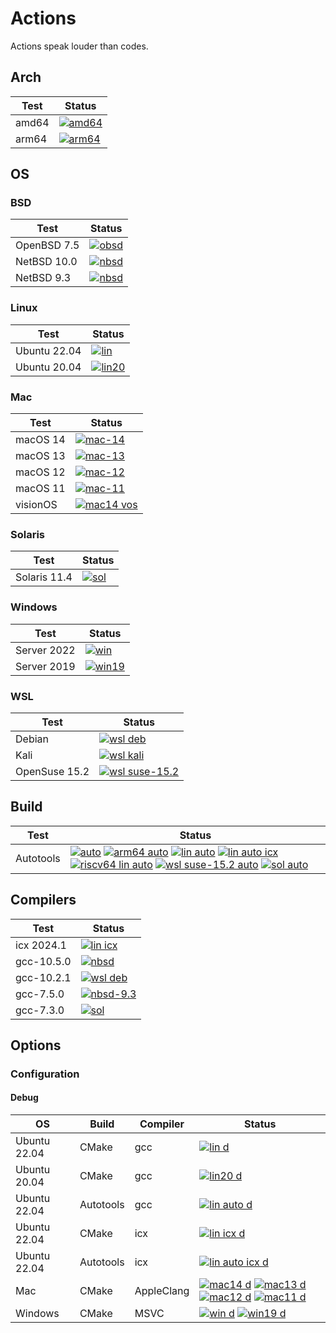 # Actions

Actions speak louder than codes.

## Arch

| Test | Status |
| -----| ------ |
| amd64 | [![amd64](https://github.com/hyoklee/actions/actions/workflows/obsd.yml/badge.svg)](https://github.com/hyoklee/actions/actions/workflows/obsd.yml) |
| arm64 | [![arm64](https://github.com/hyoklee/actions/actions/workflows/arm64-nbsd.yml/badge.svg)](https://github.com/hyoklee/actions/actions/workflows/arm64-nbsd.yml) |


## OS

### BSD

| Test    | Status |
| --------| ------ |
| OpenBSD 7.5 | [![obsd](https://github.com/hyoklee/actions/actions/workflows/obsd.yml/badge.svg)](https://github.com/hyoklee/actions/actions/workflows/obsd.yml) |
| NetBSD 10.0 | [![nbsd](https://github.com/hyoklee/actions/actions/workflows/nbsd.yml/badge.svg)](https://github.com/hyoklee/actions/actions/workflows/nbsd.yml) |
| NetBSD 9.3 | [![nbsd](https://github.com/hyoklee/actions/actions/workflows/nbsd-9.3.yml/badge.svg)](https://github.com/hyoklee/actions/actions/workflows/nbsd-9.3.yml) |

### Linux

| Test    | Status |
| --------| ------ |
| Ubuntu 22.04 |[![lin](https://github.com/hyoklee/actions/actions/workflows/lin.yml/badge.svg)](https://github.com/hyoklee/actions/actions/workflows/lin.yml)|
| Ubuntu 20.04 |[![lin20](https://github.com/hyoklee/actions/actions/workflows/lin20.yml/badge.svg)](https://github.com/hyoklee/actions/actions/workflows/lin20.yml)|

### Mac

| Test    | Status |
| --------| ------ |
| macOS 14  |[![mac-14](https://github.com/hyoklee/actions/actions/workflows/mac14.yml/badge.svg)](https://github.com/hyoklee/actions/actions/workflows/mac14.yml)|
| macOS 13  |[![mac-13](https://github.com/hyoklee/actions/actions/workflows/mac13.yml/badge.svg)](https://github.com/hyoklee/actions/actions/workflows/mac13.yml)|
| macOS 12  |[![mac-12](https://github.com/hyoklee/actions/actions/workflows/mac12.yml/badge.svg)](https://github.com/hyoklee/actions/actions/workflows/mac12.yml)|
| macOS 11  |[![mac-11](https://github.com/hyoklee/actions/actions/workflows/mac11.yml/badge.svg)](https://github.com/hyoklee/actions/actions/workflows/mac11.yml)|
| visionOS |[![mac14 vos](https://github.com/hyoklee/actions/actions/workflows/mac14-vos.yml/badge.svg)](https://github.com/hyoklee/actions/actions/workflows/mac14-vos.yml) |

### Solaris

| Test    | Status |
| --------| ------ |
| Solaris 11.4 |[![sol](https://github.com/hyoklee/actions/actions/workflows/sol.yml/badge.svg)](https://github.com/hyoklee/actions/actions/workflows/sol.yml) |

### Windows

| Test    | Status |
| --------| ------ |
| Server 2022 | [![win](https://github.com/hyoklee/actions/actions/workflows/win.yml/badge.svg)](https://github.com/hyoklee/actions/actions/workflows/win.yml) |
| Server 2019 |[![win19](https://github.com/hyoklee/actions/actions/workflows/win19.yml/badge.svg)](https://github.com/hyoklee/actions/actions/workflows/win19.yml) |

### WSL

| Test    | Status |
| --------| ------ |
| Debian |[![wsl deb](https://github.com/hyoklee/actions/actions/workflows/wsl-deb.yml/badge.svg)](https://github.com/hyoklee/actions/actions/workflows/wsl-deb.yml) |
| Kali |[![wsl kali](https://github.com/hyoklee/actions/actions/workflows/wsl-kali.yml/badge.svg)](https://github.com/hyoklee/actions/actions/workflows/wsl-kali.yml) |
| OpenSuse 15.2 |[![wsl suse-15.2](https://github.com/hyoklee/actions/actions/workflows/wsl-suse-15.2.yml/badge.svg)](https://github.com/hyoklee/actions/actions/workflows/wsl-suse-15.2.yml) |

## Build

| Test  | Status |
| ------| ------ |
| Autotools | [![auto](https://github.com/hyoklee/hdf5/actions/workflows/auto.yml/badge.svg)](https://github.com/hyoklee/hdf5/actions/workflows/auto.yml)  [![arm64 auto](https://github.com/hyoklee/hdf5/actions/workflows/arm64-auto.yml/badge.svg)](https://github.com/hyoklee/hdf5/actions/workflows/arm64-auto.yml) [![lin auto](https://github.com/hyoklee/actions/actions/workflows/lin-auto.yml/badge.svg)](https://github.com/hyoklee/actions/actions/workflows/lin-auto.yml) [![lin auto icx](https://github.com/hyoklee/actions/actions/workflows/lin-auto-icx.yml/badge.svg)](https://github.com/hyoklee/actions/actions/workflows/lin-auto-icx.yml)   [![riscv64 lin auto](https://github.com/hyoklee/hdf5/actions/workflows/riscv64-lin-auto.yml/badge.svg)](https://github.com/hyoklee/hdf5/actions/workflows/riscv64-lin-auto.yml) [![wsl suse-15.2 auto](https://github.com/hyoklee/actions/actions/workflows/wsl-suse-15.2-auto.yml/badge.svg)](https://github.com/hyoklee/actions/actions/workflows/wsl-suse-15.2-auto.yml) [![sol auto](https://github.com/hyoklee/actions/actions/workflows/sol-auto.yml/badge.svg)](https://github.com/hyoklee/actions/actions/workflows/sol-auto.yml) |

## Compilers

| Test | Status |
| -----| ------ |
| icx 2024.1 |[![lin icx](https://github.com/hyoklee/actions/actions/workflows/lin-icx.yml/badge.svg)](https://github.com/hyoklee/actions/actions/workflows/lin-icx.yml) |
| gcc-10.5.0 |[![nbsd](https://github.com/hyoklee/actions/actions/workflows/nbsd.yml/badge.svg)](https://github.com/hyoklee/actions/actions/workflows/nbsd.yml) |
| gcc-10.2.1 |[![wsl deb](https://github.com/hyoklee/actions/actions/workflows/wsl-deb.yml/badge.svg)](https://github.com/hyoklee/actions/actions/workflows/wsl-deb.yml)|
| gcc-7.5.0 |[![nbsd-9.3](https://github.com/hyoklee/actions/actions/workflows/nbsd-9.3.yml/badge.svg)](https://github.com/hyoklee/actions/actions/workflows/nbsd-9.3.yml)|
| gcc-7.3.0 | [![sol](https://github.com/hyoklee/actions/actions/workflows/sol.yml/badge.svg)](https://github.com/hyoklee/actions/actions/workflows/sol.yml) |



## Options

### Configuration

#### Debug

| OS  | Build | Compiler | Status |
| ----| ----- | ---------| ------ |
| Ubuntu 22.04 | CMake | gcc | [![lin d](https://github.com/hyoklee/actions/actions/workflows/lin-d.yml/badge.svg)](https://github.com/hyoklee/actions/actions/workflows/lin-d.yml)|
| Ubuntu 20.04 | CMake | gcc | [![lin20 d](https://github.com/hyoklee/actions/actions/workflows/lin-d.yml/badge.svg)](https://github.com/hyoklee/actions/actions/workflows/lin20-d.yml)|
| Ubuntu 22.04 | Autotools | gcc |  [![lin auto d](https://github.com/hyoklee/actions/actions/workflows/lin-auto-d.yml/badge.svg)](https://github.com/hyoklee/actions/actions/workflows/lin-auto-d.yml)  |
| Ubuntu 22.04 | CMake | icx |  [![lin icx d](https://github.com/hyoklee/actions/actions/workflows/lin-icx-d.yml/badge.svg)](https://github.com/hyoklee/actions/actions/workflows/lin-icx-d.yml)  |
| Ubuntu 22.04 | Autotools | icx |  [![lin auto icx d](https://github.com/hyoklee/actions/actions/workflows/lin-auto-icx-d.yml/badge.svg)](https://github.com/hyoklee/actions/actions/workflows/lin-auto-icx-d.yml) |
| Mac | CMake | AppleClang | [![mac14 d](https://github.com/hyoklee/actions/actions/workflows/mac14-d.yml/badge.svg)](https://github.com/hyoklee/actions/actions/workflows/mac14-d.yml) [![mac13 d](https://github.com/hyoklee/actions/actions/workflows/mac13-d.yml/badge.svg)](https://github.com/hyoklee/actions/actions/workflows/mac13-d.yml) [![mac12 d](https://github.com/hyoklee/actions/actions/workflows/mac12-d.yml/badge.svg)](https://github.com/hyoklee/actions/actions/workflows/mac12-d.yml)  [![mac11 d](https://github.com/hyoklee/actions/actions/workflows/mac11-d.yml/badge.svg)](https://github.com/hyoklee/actions/actions/workflows/mac11-d.yml) |
| Windows | CMake | MSVC | [![win d](https://github.com/hyoklee/actions/actions/workflows/win-d.yml/badge.svg)](https://github.com/hyoklee/actions/actions/workflows/win-d.yml)  [![win19 d](https://github.com/hyoklee/actions/actions/workflows/win19-d.yml/badge.svg)](https://github.com/hyoklee/actions/actions/workflows/win19-d.yml)|
